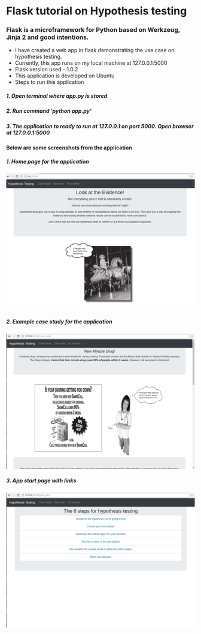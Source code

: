 # Flask tutorial on Hypothesis testing

### Flask is a microframework for Python based on Werkzeug, Jinja 2 and good intentions.

- I have created a web app in flask demonstrating the use case on hypothesis testing.    
- Currently, this app runs on my local machine at 127.0.0.1:5000
- Flask version used -  1.0.2
- This application is developed on Ubuntu
- Steps to run this application
##### 1. Open terminal where app.py is stored
##### 2. Run command 'python app.py'
##### 3. The application to ready to run at 127.0.0.1 on port 5000. Open browser at 127.0.0.1:5000

#### Below are some screenshots from the application

##### 1. Home page for the application
![My image](https://github.com/Komal-Kalbhor/Flask-Tutorial-on-Hypothesis-testing/blob/master/images/home_page.jpg)



##### 2. Example case study for the application
![My image](https://github.com/Komal-Kalbhor/Flask-Tutorial-on-Hypothesis-testing/blob/master/images/case_study_1.jpg)



##### 3. App start page with links
![My image](https://github.com/Komal-Kalbhor/Flask-Tutorial-on-Hypothesis-testing/blob/master/images/start_here_1.jpg)

